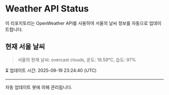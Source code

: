
# Weather API Status

이 리포지토리는 OpenWeather API를 사용하여 서울의 날씨 정보를 자동으로 업데이트합니다.

## 현재 서울 날씨
> 서울의 현재 날씨: overcast clouds, 온도: 18.59°C, 습도: 97%

⏳ 업데이트 시간: 2025-09-19 23:24:40 (UTC)

---
자동 업데이트 봇에 의해 관리됩니다.

